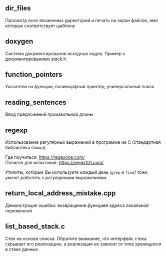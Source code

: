 ## dir_files
Просмотр всех вложенных директорий и печать на экран файлов, имя которых соответствует шаблону

## doxygen
Система документирования исходных кодов. Пример с документированием stack.h

## function_pointers
Указатели на функции; полиморфный принтер; универсальный поиск

## reading_sentences
Ввод предложений произвольной длины

## regexp
Использование регулярных выражений в программе на С (стандартная библиотека языка).<br>

Где поучиться: https://regexone.com/ <br>
Полигон для испытаний: https://regex101.com/

_Утилиты, которые Вы используете каждый день (`grep` и `find`) тоже умеют работать с регулярными выражениями._

## return_local_address_mistake.cpp
Демонстрация ошибки: возвращение функцией адреса локальной переменной

## list_based_stack.c
Стек на основе списка. Обратите внимание, что интерфейс стека скрывает его реализацию, а реализация не зависит от типа хранящихся в стеке данных
